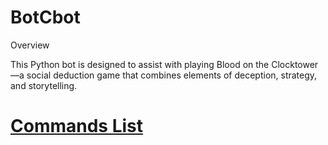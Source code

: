 # BotCbot

Overview

This Python bot is designed to assist with playing Blood on the Clocktower—a social deduction game that combines elements of deception, strategy, and storytelling.

# [Commands List](https://valiant-silica-d27.notion.site/Commands-9f18385b3a7b47e3a2bf707e4343fead?pvs=4)